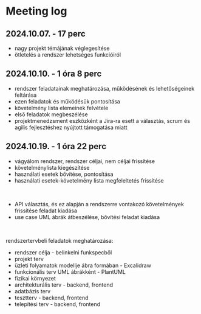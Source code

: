 # Meeting log

## 2024.10.07. - 17 perc

- nagy projekt témájának véglegesítése
- ötletelés a rendszer lehetséges funkcióiról

## 2024.10.10. - 1 óra 8 perc

- rendszer feladatainak meghatározása, működésének és lehetőségeinek feltárása
- ezen feladatok és működésük pontosítása
- követelmény lista elemeinek felvétele
- első feladatok megbeszélése
- projektmenedzsment eszközként a Jira-ra esett a választás, scrum és agilis fejlesztéshez nyújtott támogatása miatt

## 2024.10.19. - 1 óra 22 perc

- vágyálom rendszer, rendszer céljai, nem céljai frissítése
- követelménylista kiegészítése
- használati esetek bővítése, pontosítása
- használati esetek-követelmény lista megfeleltetés frissítése
<br>

- API választás, és ez alapján a rendszerre vontakozó követelmények frissítése feladat kiadása
- use case UML ábrák átbeszélése, bővítési feladat kiadása
<br>

rendszertervbeli feladatok meghatározása:
- rendszer célja - belinkelni funkspecből
- projekt terv
- üzleti folyamatok modellje ábra formában - Excalidraw
- funkcionális terv UML ábrákként - PlantUML
- fizikai környezet
- architekturális terv - backend, frontend
- adatbázis terv
- tesztterv - backend, frontend
- telepítési terv - backend, frontend
